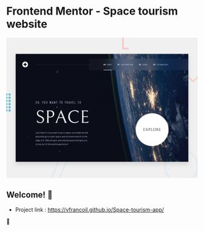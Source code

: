 # Frontend Mentor - Space tourism website

![Design preview for the Space tourism website coding challenge](./preview.jpg)

## Welcome! 👋

- Project link : https://vfrancoil.github.io/Space-tourism-app/

🚀
